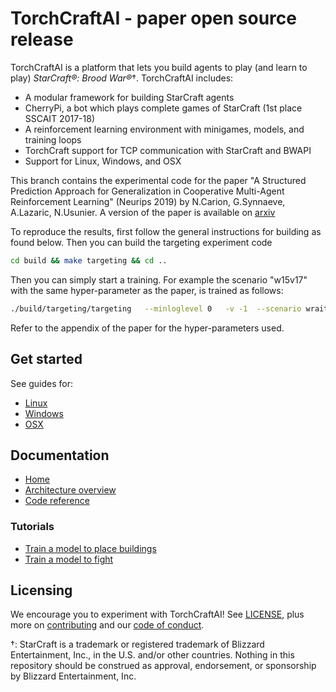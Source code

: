 # TorchCraftAI - paper open source release

TorchCraftAI is a platform that lets you build agents to play (and learn to play) *StarCraft®: Brood War®*†. TorchCraftAI includes:
- A modular framework for building StarCraft agents
- CherryPi, a bot which plays complete games of StarCraft (1st place SSCAIT 2017-18)
- A reinforcement learning environment with minigames, models, and training loops
- TorchCraft support for TCP communication with StarCraft and BWAPI
- Support for Linux, Windows, and OSX

This branch contains the experimental code for the paper "A Structured Prediction Approach for Generalization in Cooperative Multi-Agent Reinforcement Learning" (Neurips 2019) by N.Carion, G.Synnaeve, A.Lazaric, N.Usunier. A version of the paper is available on [arxiv](https://arxiv.org/abs/1910.08809)

To reproduce the results, first follow the general instructions for building as found below. Then you can build the targeting experiment code 
```bash
cd build && make targeting && cd ..
```

Then you can simply start a training. For example the scenario "w15v17" with the same hyper-parameter as the paper, is trained as follows:
```bash
./build/targeting/targeting   --minloglevel 0   -v -1  --scenario wraith --seed 42 --model_type quad_dm  --dump_replay --use_pairwise_feats --difficulty 0 --normalize_dist --lr 2.8e-5 --policy_ratio 2.5e2 --returns_length 6 --correlated_steps 7 --optim "adam" --batch_size 32 --num_workers 64 --scenario_size 15
```

Refer to the appendix of the paper for the hyper-parameters used.

## Get started

See guides for:

- [Linux](https://torchcraft.github.io/TorchCraftAI/docs/install-linux.html)
- [Windows](https://torchcraft.github.io/TorchCraftAI/docs/install-windows.html)
- [OSX](https://torchcraft.github.io/TorchCraftAI/docs/install-macos.html)

## Documentation

* [Home](https://torchcraft.github.io/TorchCraftAI)
* [Architecture overview](https://torchcraft.github.io/TorchCraftAI/docs/architecture.html)
* [Code reference](https://torchcraft.github.io/TorchCraftAI/reference/)

### Tutorials

* [Train a model to place buildings](https://torchcraft.github.io/TorchCraftAI/docs/bptut-intro.html)
* [Train a model to fight](https://torchcraft.github.io/TorchCraftAI/docs/microtut-intro.html)

## Licensing

We encourage you to experiment with TorchCraftAI! See [LICENSE](https://github.com/TorchCraft/TorchCraftAI/blob/master/LICENSE), plus more on [contributing](https://github.com/TorchCraft/TorchCraftAI/blob/master/CONTRIBUTING.md) and our [code of conduct](https://github.com/TorchCraft/TorchCraftAI/blob/master/CODE_OF_CONDUCT.md).

†: StarCraft is a trademark or registered trademark of Blizzard Entertainment, Inc., in the U.S. and/or other countries.  Nothing in this repository should be construed as approval, endorsement, or sponsorship by Blizzard Entertainment, Inc.
